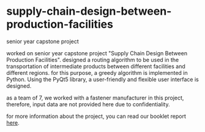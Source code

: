 # supply-chain-design-between-production-facilities
senior year capstone project

worked on senior year capstone project "Supply Chain Design Between Production Facilities". designed a routing algorithm to be used in the transportation of intermediate products between different facilities and different regions. for this purpose, a greedy algorithm is implemented in Python. Using the PyQt5 library, a user-friendly and flexible user interface is designed. 

as a team of 7, we worked with a fastener manufacturer in this project, therefore, input data are not provided here due to confidentiality.

for more information about the project, you can read our booklet report [here](https://w3.ie.bilkent.edu.tr/wp-content/uploads/2023/07/booklet-for-the-web.pdf#page=232).

